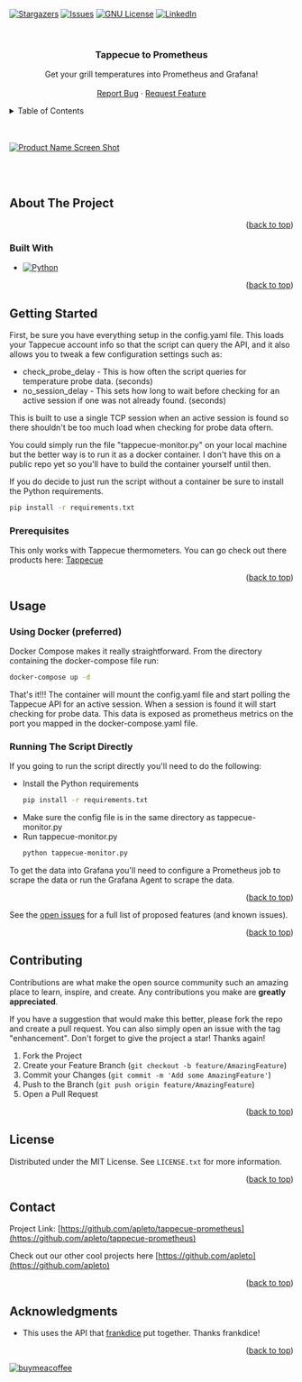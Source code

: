 <!-- Improved compatibility of back to top link: See: https://github.com/othneildrew/Best-README-Template/pull/73 -->
<a name="readme-top"></a>
<!--
*** Thanks for checking out the Best-README-Template. If you have a suggestion
*** that would make this better, please fork the repo and create a pull request
*** or simply open an issue with the tag "enhancement".
*** Don't forget to give the project a star!
*** Thanks again! Now go create something AMAZING! :D
-->



<!-- PROJECT SHIELDS -->
<!--
*** I'm using markdown "reference style" links for readability.
*** Reference links are enclosed in brackets [ ] instead of parentheses ( ).
*** See the bottom of this document for the declaration of the reference variables
*** for contributors-url, forks-url, etc. This is an optional, concise syntax you may use.
*** https://www.markdownguide.org/basic-syntax/#reference-style-links
-->
<!-- [![Contributors][contributors-shield]][contributors-url]
[![Forks][forks-shield]][forks-url] -->
[![Stargazers][stars-shield]][stars-url]
[![Issues][issues-shield]][issues-url]
[![GNU License][license-shield]][license-url]
[![LinkedIn][linkedin-shield]][linkedin-url]


<!-- PROJECT LOGO -->
<br />
<div align="center">
<!--   <a href="https://github.com/apleto/tappecue-prometheus">
    <img src="images/apleto-logo-header.png" alt="Logo" width="300" height="63">
  </a> -->

<h3 align="center">Tappecue to Prometheus</h3>

  <p align="center">
    Get your grill temperatures into Prometheus and Grafana!
    <br />
    <!-- <a href="https://github.com/apleto/tappecue-prometheus"><strong>Explore the docs »</strong></a> -->
    <!-- <br /> -->
    <br />
    <!-- <a href="https://github.com/apleto/tappecue-prometheus">View Demo</a>
    · -->
    <a href="https://github.com/apleto/tappecue-prometheus/issues">Report Bug</a>
    ·
    <a href="https://github.com/apleto/tappecue-prometheus/issues">Request Feature</a>
  </p>
</div>



<!-- TABLE OF CONTENTS -->
<details>
  <summary>Table of Contents</summary>
  <ol>
    <li>
      <a href="#about-the-project">About The Project</a>
      <ul>
        <li><a href="#built-with">Built With</a></li>
      </ul>
    </li>
    <li>
      <a href="#getting-started">Getting Started</a>
      <ul>
        <li><a href="#prerequisites">Prerequisites</a></li>
        <li><a href="#installation">Installation</a></li>
      </ul>
    </li>
    <li><a href="#usage">Usage</a></li>
    <li><a href="#roadmap">Roadmap</a></li>
    <li><a href="#contributing">Contributing</a></li>
    <li><a href="#license">License</a></li>
    <li><a href="#contact">Contact</a></li>
    <li><a href="#acknowledgments">Acknowledgments</a></li>
  </ol>
</details>

<br></br>
[![Product Name Screen Shot][product-screenshot]](https://example.com)

<br></br>
<!-- ABOUT THE PROJECT -->
## About The Project

<!-- Here's a blank template to get started: To avoid retyping too much info. Do a search and replace with your text editor for the following: `apleto`, `repo_name`, `twitter_handle`, `linkedin_username`, `email_client`, `email`, `project_title`, `project_description` -->

<p align="right">(<a href="#readme-top">back to top</a>)</p>



### Built With

* [![Python][Python3]][Python-url]
<!-- * [![Next][Next.js]][Next-url]
* [![React][React.js]][React-url]
* [![Vue][Vue.js]][Vue-url]
* [![Angular][Angular.io]][Angular-url]
* [![Svelte][Svelte.dev]][Svelte-url]
* [![Laravel][Laravel.com]][Laravel-url]
* [![Bootstrap][Bootstrap.com]][Bootstrap-url]
* [![JQuery][JQuery.com]][JQuery-url] -->

<p align="right">(<a href="#readme-top">back to top</a>)</p>



<!-- GETTING STARTED -->
## Getting Started

First, be sure you have everything setup in the config.yaml file. This loads your Tappecue account info so that the script can query the API, and it also allows you to tweak a few configuration settings such as:

* check_probe_delay - This is how often the script queries for temperature probe data. (seconds)
* no_session_delay - This sets how long to wait before checking for an active session if one was not already found. (seconds)

This is built to use a single TCP session when an active session is found so there shouldn't be too much load when checking for probe data oftern.

You could simply run the file "tappecue-monitor.py" on your local machine but the better way is to run it as a docker container. I don't have this on a public repo yet so you'll have to build the container yourself until then.

If you do decide to just run the script without a container be sure to install the Python requirements.

```sh
pip install -r requirements.txt
```

### Prerequisites

This only works with Tappecue thermometers. You can go check out there products here: [Tappecue](https://www.tappecue.com/)

<!-- 
### Installation

1. Get a free API Key at [https://example.com](https://example.com)
2. Clone the repo
   ```sh
   git clone https://github.com/apleto/tappecue-prometheus.git
   ```
3. Install NPM packages
   ```sh
   npm install
   ```
4. Enter your API in `config.js`
   ```js
   const API_KEY = 'ENTER YOUR API';
   ``` -->

<p align="right">(<a href="#readme-top">back to top</a>)</p>


<!-- USAGE EXAMPLES -->
## Usage

### Using Docker (preferred)
Docker Compose makes it really straightforward. From the directory containing the docker-compose file run:
```sh
docker-compose up -d
```
That's it!!! The container will mount the config.yaml file and start polling the Tappecue API for an active session. When a session is found it will start checking for probe data. This data is exposed as prometheus metrics on the port you mapped in the docker-compose.yaml file. 

### Running The Script Directly
If you going to run the script directly you'll need to do the following:
* Install the Python requirements
   ```sh
   pip install -r requirements.txt
   ```
* Make sure the config file is in the same directory as tappecue-monitor.py
* Run tappecue-monitor.py
   ```sh
   python tappecue-monitor.py
   ```

To get the data into Grafana you'll need to configure a Prometheus job to scrape the data or run the Grafana Agent to scrape the data.

<!-- _For more examples, please refer to the [Documentation](https://example.com)_ -->

<p align="right">(<a href="#readme-top">back to top</a>)</p>



<!-- ROADMAP -->
<!-- ## Roadmap

- [ ] Feature 1
- [ ] Feature 2
- [ ] Feature 3
    - [ ] Nested Feature -->

See the [open issues](https://github.com/apleto/tappecue-prometheus/issues) for a full list of proposed features (and known issues). 

<p align="right">(<a href="#readme-top">back to top</a>)</p>



<!-- CONTRIBUTING -->
## Contributing

Contributions are what make the open source community such an amazing place to learn, inspire, and create. Any contributions you make are **greatly appreciated**.

If you have a suggestion that would make this better, please fork the repo and create a pull request. You can also simply open an issue with the tag "enhancement".
Don't forget to give the project a star! Thanks again!

1. Fork the Project
2. Create your Feature Branch (`git checkout -b feature/AmazingFeature`)
3. Commit your Changes (`git commit -m 'Add some AmazingFeature'`)
4. Push to the Branch (`git push origin feature/AmazingFeature`)
5. Open a Pull Request

<p align="right">(<a href="#readme-top">back to top</a>)</p>



<!-- LICENSE -->
## License

Distributed under the MIT License. See `LICENSE.txt` for more information.

<p align="right">(<a href="#readme-top">back to top</a>)</p>



<!-- CONTACT -->
## Contact

<!-- Your Name - [@twitter_handle](https://twitter.com/twitter_handle) - email@email_client.com -->

Project Link: [https://github.com/apleto/tappecue-prometheus](https://github.com/apleto/tappecue-prometheus)

Check out our other cool projects here [https://github.com/apleto](https://github.com/apleto)

<p align="right">(<a href="#readme-top">back to top</a>)</p>



<!-- ACKNOWLEDGMENTS -->
## Acknowledgments

* This uses the API that [frankdice](https://github.com/frankdice/tappecue-api) put together.  Thanks frankdice!
<!-- * []()
* []() -->

<p align="right">(<a href="#readme-top">back to top</a>)</p>

[![buymeacoffee][buymeacoffee-shield]][buymeacoffee-url]


<!-- MARKDOWN LINKS & IMAGES -->
<!-- https://www.markdownguide.org/basic-syntax/#reference-style-links -->
[buymeacoffee-shield]: https://www.buymeacoffee.com/assets/img/custom_images/orange_img.png
[buymeacoffee-url]: https://www.buymeacoffee.com/castletx4
[contributors-shield]: https://img.shields.io/github/contributors/apleto/tappecue-prometheus.svg?style=for-the-badge
[contributors-url]: https://github.com/apleto/tappecue-prometheus/graphs/contributors
[forks-shield]: https://img.shields.io/github/forks/apleto/tappecue-prometheus.svg?style=for-the-badge
[forks-url]: https://github.com/apleto/tappecue-prometheus/network/members
[stars-shield]: https://img.shields.io/github/stars/apleto/tappecue-prometheus.svg?style=for-the-badge
[stars-url]: https://github.com/apleto/tappecue-prometheus/stargazers
[issues-shield]: https://img.shields.io/github/issues/apleto/tappecue-prometheus.svg?style=for-the-badge
[issues-url]: https://github.com/apleto/tappecue-prometheus/issues
[license-shield]: https://img.shields.io/github/license/apleto/tappecue-prometheus.svg?style=for-the-badge
[license-url]: https://github.com/github/license/apleto/tappecue-prometheus/LICENSE
[linkedin-shield]: https://img.shields.io/badge/-LinkedIn-black.svg?style=for-the-badge&logo=linkedin&colorB=555
[linkedin-url]: https://www.linkedin.com/in/matt-castle-5b04683/
[product-screenshot]: images/screenshot2.png
[Python3]: https://img.shields.io/pypi/pyversions/prometheus-client
[Python-url]: https://www.python.org/
[Next.js]: https://img.shields.io/badge/next.js-000000?style=for-the-badge&logo=nextdotjs&logoColor=white
[Next-url]: https://nextjs.org/
[React.js]: https://img.shields.io/badge/React-20232A?style=for-the-badge&logo=react&logoColor=61DAFB
[React-url]: https://reactjs.org/
[Vue.js]: https://img.shields.io/badge/Vue.js-35495E?style=for-the-badge&logo=vuedotjs&logoColor=4FC08D
[Vue-url]: https://vuejs.org/
[Angular.io]: https://img.shields.io/badge/Angular-DD0031?style=for-the-badge&logo=angular&logoColor=white
[Angular-url]: https://angular.io/
[Svelte.dev]: https://img.shields.io/badge/Svelte-4A4A55?style=for-the-badge&logo=svelte&logoColor=FF3E00
[Svelte-url]: https://svelte.dev/
[Laravel.com]: https://img.shields.io/badge/Laravel-FF2D20?style=for-the-badge&logo=laravel&logoColor=white
[Laravel-url]: https://laravel.com
[Bootstrap.com]: https://img.shields.io/badge/Bootstrap-563D7C?style=for-the-badge&logo=bootstrap&logoColor=white
[Bootstrap-url]: https://getbootstrap.com
[JQuery.com]: https://img.shields.io/badge/jQuery-0769AD?style=for-the-badge&logo=jquery&logoColor=white
[JQuery-url]: https://jquery.com 
